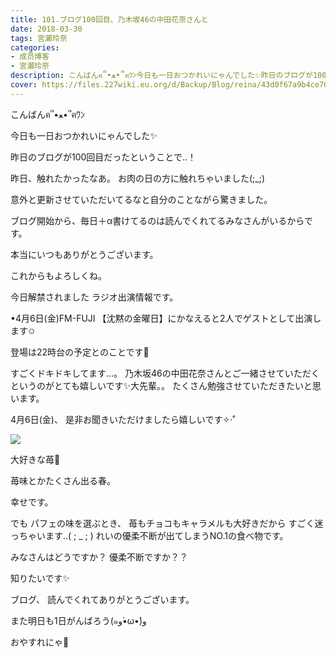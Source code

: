 ```yaml
---
title: 101.ブログ100回目、乃木坂46の中田花奈さんと
date: 2018-03-30
tags: 宮瀬玲奈
categories: 
- 成员博客
- 宮瀬玲奈
description: こんばんฅ՞•ﻌ•՞ฅﾜﾝ今日も一日おつかれいにゃんでした✨昨日のブログが100回目だったということで..！昨日、触れたかったなあ。お肉の日の方に触れちゃいました(;_;)...
cover: https://files.227wiki.eu.org/d/Backup/Blog/reina/43d0f67a9b4ce709fcf34ffbe325e.jpg 
---
```






こんばんฅ՞•ﻌ•՞ฅﾜﾝ



今日も一日おつかれいにゃんでした✨








昨日のブログが100回目だったということで..！

昨日、触れたかったなあ。
お肉の日の方に触れちゃいました(;_;)


意外と更新させていただいてるなと自分のことながら驚きました。


ブログ開始から、毎日＋α書けてるのは読んでくれてるみなさんがいるからです。


本当にいつもありがとうございます。



これからもよろしくね。
























今日解禁されました
ラジオ出演情報です。



•4月6日(金)FM-FUJI
【沈黙の金曜日】にかなえると2人でゲストとして出演します✩


登場は22時台の予定とのことです👑


すごくドキドキしてます...。
乃木坂46の中田花奈さんとご一緒させていただくというのがとても嬉しいです✨大先輩。。
たくさん勉強させていただきたいと思います。



4月6日(金)、
是非お聞きいただけましたら嬉しいです✧‧˚

















![](https://files.227wiki.eu.org/d/Backup/Blog/reina/43d0f67a9b4ce709fcf34ffbe325e.jpg)




大好きな苺🍓



苺味とかたくさん出る春。

幸せです。




でも
パフェの味を選ぶとき、
苺もチョコもキャラメルも大好きだから
すごく迷っちゃいます..( ; _ ; )
れいの優柔不断が出てしまうNO.1の食べ物です。





みなさんはどうですか？
優柔不断ですか？？

知りたいです✨









ブログ、
読んでくれてありがとうございます。


また明日も1日がんばろう(๑و•̀ω•́)و



おやすれにゃ💓


